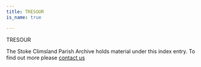 ```yaml
---
title: TRESOUR
is_name: true

---
```


TRESOUR


The Stoke Climsland Parish Archive holds material under this index entry. To find out more please [contact us](/contact/)
